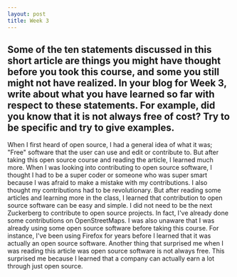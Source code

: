 ```yaml
---
layout: post
title: Week 3
---
```

## Some of the ten statements discussed in this short article are things you might have thought before you took this course, and some you still might not have realized. In your blog for Week 3, write about what you have learned so far with respect to these statements. For example, did you know that it is not always free of cost? Try to be specific and try to give examples.

When I first heard of open source, I had a general idea of what it was; "Free" software that the user can use and edit or
contribute to. But after taking this open source course and reading the article, I learned much more. When I was looking 
into contributing to open source software, I thought I had to be a super coder or someone who was super smart because I 
was afraid to make a mistake with my contributions. I also thought my contributions had to be revolutionary. But after reading 
some articles and learning more in the class, I learned that contribution to open source software can be easy and simple. I 
did not need to be the next Zuckerberg to contribute to open source projects. In fact, I've already done some contributions on
OpenStreetMaps. I was also unaware that I was already using some open source software before taking this course. For instance,
I've been using Firefox for years before I learned that it was actually an open source software. Another thing that surprised
me when I was reading this article was open source software is not always free. This surprised me because I learned that a 
company can actually earn a lot through just open source. 

